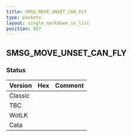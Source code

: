 ```yaml
---
title: SMSG_MOVE_UNSET_CAN_FLY
type: packets
layout: single_markdown_in_list
position: 837
---
```


## SMSG_MOVE_UNSET_CAN_FLY

### Status

Version | Hex | Comment
---------- | ---------- | ---------- 
Classic |  |  
TBC |  |  
WotLK |  |  
Cata |  |  
